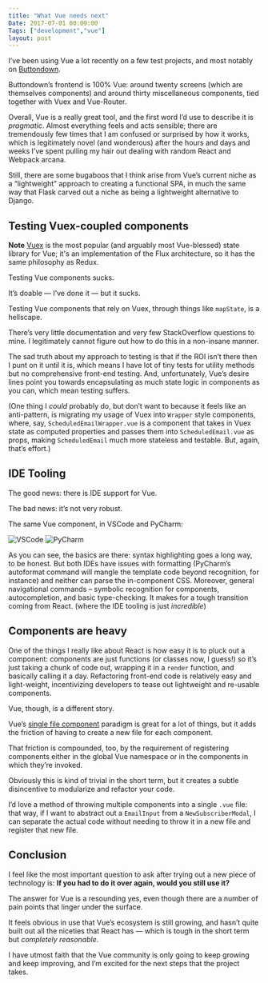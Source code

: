 ```yaml
---
title: "What Vue needs next"
Date: 2017-07-01 00:00:00
Tags: ["development","vue"]
layout: post
---
```


<p>I’ve been using Vue a lot recently on a few test projects, and most notably on <a href="http://buttondown.email">Buttondown</a>.</p>


<p>Buttondown’s frontend is 100% Vue: around twenty screens (which are themselves components) and around thirty miscellaneous components, tied together with Vuex and Vue-Router.</p>


<p>Overall, Vue is a really great tool, and the first word I’d use to describe it is <em>pragmatic</em>.  Almost everything feels and acts sensible; there are tremendously few times that I am confused or surprised by how it works, which is legitimately novel (and wonderous) after the hours and days and weeks I’ve spent pulling my hair out dealing with random React and Webpack arcana.</p>


<p>Still, there are some bugaboos that I think arise from Vue’s current niche as a “lightweight” approach to creating a functional SPA, in much the same way that Flask carved out a niche as being a lightweight alternative to Django.</p>


<p></p>


<h2 id="testing-vuex-coupled-components"><strong>Testing Vuex-coupled components</strong></h2>


<div class="note">
<strong>Note</strong>
<a href="vuex.vuejs.org/en/">Vuex</a> is the most popular (and arguably most Vue-blessed) state library for Vue; it's an implementation of the Flux architecture, so it has the same philosophy as Redux.
</div>


<p>Testing Vue components sucks.</p>


<p>It’s doable — I’ve done it — but it sucks.</p>


<p>Testing Vue components that rely on Vuex, through things like <code>mapState</code>, is a hellscape.</p>


<p>There’s very little documentation and very few StackOverflow questions to mine.  I legitimately cannot figure out how to do this in a non-insane manner.</p>


<p>The sad truth about my approach to testing is that if the ROI isn’t there then I punt on it until it is, which means I have lot of tiny tests for utility methods but no comprehensive front-end testing.  And, unfortunately, Vue’s desire lines point you towards encapsulating as much state logic in components as you can, which mean testing suffers.</p>


<p>(One thing I <em>could</em> probably do, but don’t want to because it feels like an anti-pattern, is migrating my usage of Vuex into <code>Wrapper</code> style components, where, say, <code>ScheduledEmailWrapper.vue</code> is a component that takes in Vuex state as computed properties and passes them into <code>ScheduledEmail.vue</code> as props, making <code>ScheduledEmail</code> much more stateless and testable.  But, again, that’s effort.)</p>


<h2 id="ide-tooling"><strong>IDE Tooling</strong></h2>


<p>The good news: there is IDE support for Vue.</p>


<p>The bad news: it’s not very robust.</p>


<p>The same Vue component, in VSCode and PyCharm:</p>


<p><img alt="VSCode" src="http://i.imgur.com/Cy1UAUj.png"/>
<img alt="PyCharm" src="http://i.imgur.com/HwEGVVh.png"/></p>


<p>As you can see, the basics are there: syntax highlighting goes a long way, to be honest.  But both IDEs have issues with formatting (PyCharm’s autoformat command will mangle the template code beyond recognition, for instance) and neither can parse the in-component CSS.  Moreover, general navigational commands – symbolic recognition for components, autocompletion, and basic type-checking.  It makes for a tough transition coming from React. (where the IDE tooling is just <em>incredible</em>)</p>


<h2 id="components-are-heavy"><strong>Components are heavy</strong></h2>


<p>One of the things I really like about React is how easy it is to pluck out a component: components are just functions (or classes now, I guess!) so it’s just taking a chunk of code out, wrapping it in a <code>render</code> function, and basically calling it a day.  Refactoring front-end code is relatively easy and light-weight, incentivizing developers to tease out lightweight and re-usable components.</p>


<p>Vue, though, is a different story.</p>


<p>Vue’s <a href="https://vuejs.org/v2/guide/single-file-components.html">single file component</a> paradigm is great for a lot of things, but it adds the friction of having to create a new file for each component.</p>


<p>That friction is compounded, too, by the requirement of registering components either in the global Vue namespace or in the components in which they’re invoked.</p>


<p>Obviously this is kind of trivial in the short term, but it creates a subtle disincentive to modularize and refactor your code.</p>


<p>I’d love a method of throwing multiple components into a single <code>.vue</code> file: that way, if I want to abstract out a <code>EmailInput</code> from a <code>NewSubscriberModal</code>, I can separate the actual code without needing to throw it in a new file and register that new file.</p>


<h2 id="conclusion">Conclusion</h2>


<p>I feel like the most important question to ask after trying out a new piece of technology is: <strong>If you had to do it over again, would you still use it?</strong></p>


<p>The answer for Vue is a resounding yes, even though there are a number of pain points that linger under the surface.</p>


<p>It feels obvious in use that Vue’s ecosystem is still growing, and hasn’t quite built out all the niceties that React has — which is tough in the short term but <em>completely reasonable</em>.</p>


<p>I have utmost faith that the Vue community is only going to keep growing and keep improving, and I’m excited for the next steps that the project takes.</p>
	